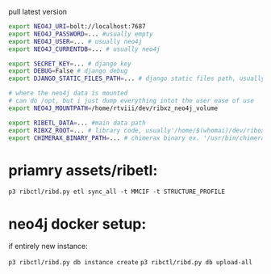 pull latest version

```sh
export NEO4J_URI=bolt://localhost:7687
export NEO4J_PASSWORD=... #usually empty
export NEO4J_USER=... # usually neo4j
export NEO4J_CURRENTDB=... # usually neo4j

export SECRET_KEY=... # django key
export DEBUG=False # django debug
export DJANGO_STATIC_FILES_PATH=... # django static files path, usually /api/staticfiles

# where the neo4j data is mounted
# can do /opt, but i just dump everything intot the user ease of use
export NEO4J_MOUNTPATH=/home/rtviii/dev/ribxz_neo4j_volume 

export RIBETL_DATA=... #main data path
export RIBXZ_ROOT=... # library code, usually'/home/$(whomai)/dev/riboxyz'
export CHIMERAX_BINARY_PATH=... # chimerax binary ex. '/usr/bin/chimerax'
```

# priamry assets/ribetl:

`p3 ribctl/ribd.py etl sync_all -t MMCIF -t STRUCTURE_PROFILE`
 
# neo4j docker setup:

if entirely new instance:
    
`p3 ribctl/ribd.py db instance create`
`p3 ribctl/ribd.py db upload-all`

